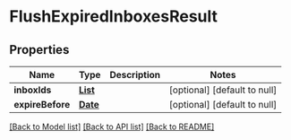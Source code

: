 # FlushExpiredInboxesResult
## Properties

Name | Type | Description | Notes
------------ | ------------- | ------------- | -------------
**inboxIds** | [**List**](UUID) |  | [optional] [default to null]
**expireBefore** | [**Date**](DateTime) |  | [optional] [default to null]

[[Back to Model list]](../README#documentation-for-models) [[Back to API list]](../README#documentation-for-api-endpoints) [[Back to README]](../README)

